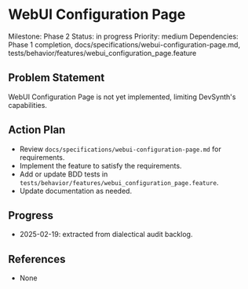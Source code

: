 # WebUI Configuration Page
Milestone: Phase 2
Status: in progress
Priority: medium
Dependencies: Phase 1 completion, docs/specifications/webui-configuration-page.md, tests/behavior/features/webui_configuration_page.feature

## Problem Statement
WebUI Configuration Page is not yet implemented, limiting DevSynth's capabilities.


## Action Plan
- Review `docs/specifications/webui-configuration-page.md` for requirements.
- Implement the feature to satisfy the requirements.
- Add or update BDD tests in `tests/behavior/features/webui_configuration_page.feature`.
- Update documentation as needed.

## Progress
- 2025-02-19: extracted from dialectical audit backlog.

## References
- None
